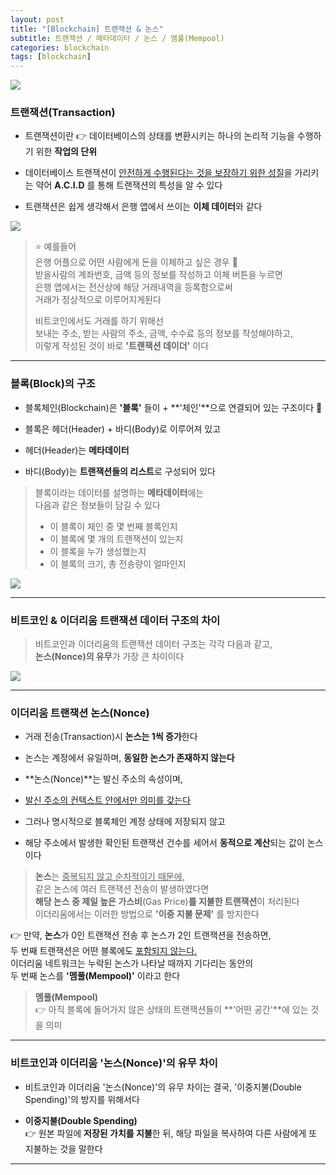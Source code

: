 ```yaml
---
layout: post
title: "[Blockchain] 트랜잭션 & 논스"
subtitle: 트랜잭션 / 메타데이터 / 논스 / 멤풀(Mempool)
categories: blockchain
tags: [blockchain]
---
```


![](https://velog.velcdn.com/images/-__-/post/b4155a88-e132-435e-ba98-b62647b9fe01/image.png)

### 트랜잭션(Transaction)

- 트랜잭션이란 👉 데이터베이스의 상태를 변환시키는 하나의 논리적 기능을 수행하기 위한 **작업의 단위**

- 데이터베이스 트랜잭션이 <u>안전하게 수행된다는 것을 보장하기 위한 성질</u>을 가리키는 약어 **A.C.I.D** 를 통해 트랜잭션의 특성을 알 수 있다

- 트랜잭션은 쉽게 생각해서 은행 앱에서 쓰이는 **이체 데이터**와 같다

![](https://velog.velcdn.com/images/-__-/post/00458acd-294c-4019-8821-26781f68b7ff/image.png)

> ⭐ 예를들어<br>
> 은행 어플으로 어떤 사람에게 돈을 이체하고 싶은 경우 💸<br>
> 받을사람의 계좌번호, 금액 등의 정보를 작성하고 이체 버튼을 누르면 <br>
> 은행 앱에서는 전산상에 해당 거래내역을 등록함으로써 <br>
> 거래가 정상적으로 이루어지게된다 <br>
>
> 비트코인에서도 거래를 하기 위해선 <br>
> 보내는 주소, 받는 사람의 주소, 금액, 수수료 등의 정보를 작성해야하고, <br>
> 이렇게 작성된 것이 바로 **'트랜잭션 데이더'** 이다

<hr>

### 블록(Block)의 구조

- 블록체인(Blockchain)은 **'블록'** 들이 + **'체인'**으로 연결되어 있는 구조이다 🔗

- 블록은 헤더(Header) + 바디(Body)로 이루어져 있고

- 헤더(Header)는 **메타데이터**

- 바디(Body)는 **트랜잭션들의 리스트**로 구성되어 있다

> 블록이라는 데이터를 설명하는 **메타데이터**에는<br>
> 다음과 같은 정보들이 담길 수 있다<br>
>
> - 이 블록이 체인 중 몇 번째 블록인지
> - 이 블록에 몇 개의 트랜잭션이 있는지
> - 이 블록을 누가 생성했는지
> - 이 블록의 크기, 총 전송량이 얼마인지

![](https://velog.velcdn.com/images/-__-/post/d108c1d9-0c66-4ca5-adda-ecfd66439bb2/image.png)

<hr>

### 비트코인 & 이더리움 트랜잭션 데이터 구조의 차이

> 비트코인과 이더리움의 트랜잭션 데이터 구조는 각각 다음과 같고,<br>
> **논스(Nonce)의 유무**가 가장 큰 차이이다

![](https://velog.velcdn.com/images/-__-/post/fe4aabd2-16d9-478f-ab5b-b7357cb866de/image.png)

<hr>

### 이더리움 트랜잭션 논스(Nonce)

- 거래 전송(Transaction)시 **논스는 1씩 증가**한다

- 논스는 계정에서 유일하며, **동일한 논스가 존재하지 않는다**

- **논스(Nonce)**는 발신 주소의 속성이며,

- <u>발신 주소의 컨텍스트 안에서만 의미를 갖는다</u>

- 그러나 명시적으로 블록체인 계정 상태에 저장되지 않고

- 해당 주소에서 발생한 확인된 트랜잭션 건수를 세어서 **동적으로 계산**되는 값이 논스이다

> **논스**는 <u>중복되지 않고 순차적이기 때문에,</u><br>
> 같은 논스에 여러 트랜잭션 전송이 발생하였다면<br>
> **해당 논스 중 제일 높은 가스비**(Gas Price)**를 지불한 트랜잭션**이 처리된다<br>
> 이더리움에서는 이러한 방법으로 **'이중 지불 문제'** 를 방지한다

👉 만약, **논스**가 0인 트랜잭션 전송 후 논스가 2인 트랜잭션을 전송하면,<br>
두 번째 트랜잭션은 어떤 블록에도 <u>포함되지 않는다.</u><br>
이더리움 네트워크는 누락된 논스가 나타날 때까지 기다리는 동안의<br>
두 번째 논스를 **'멤풀(Mempool)'** 이라고 한다

> **멤풀(Mempool)**<br>
> 👉 아직 블록에 들어가지 않은 상태의 트랜잭션들이 **'어떤 공간'**에 있는 것을 의미

<hr>

### 비트코인과 이더리움 '논스(Nonce)'의 유무 차이

- 비트코인과 이더리움 '논스(Nonce)'의 유무 차이는 결국, '이중지불(Double Spending)'의 방지를 위해서다

- **이중지불(Double Spending)**<br>
  👉 원본 파일에 **저장된 가치를 지불**한 뒤, 해당 파일을 복사하여 다른 사람에게 또 지불하는 것을 말한다

---
